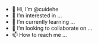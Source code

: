 - 👋 Hi, I’m @cuidehe
- 👀 I’m interested in ...
- 🌱 I’m currently learning ...
- 💞️ I’m looking to collaborate on ...
- 📫 How to reach me ...

<!---
cuidehe/cuidehe is a ✨ special ✨ repository because its `README.md` (this file) appears on your GitHub profile.
You can click the Preview link to take a look at your changes.
--->
